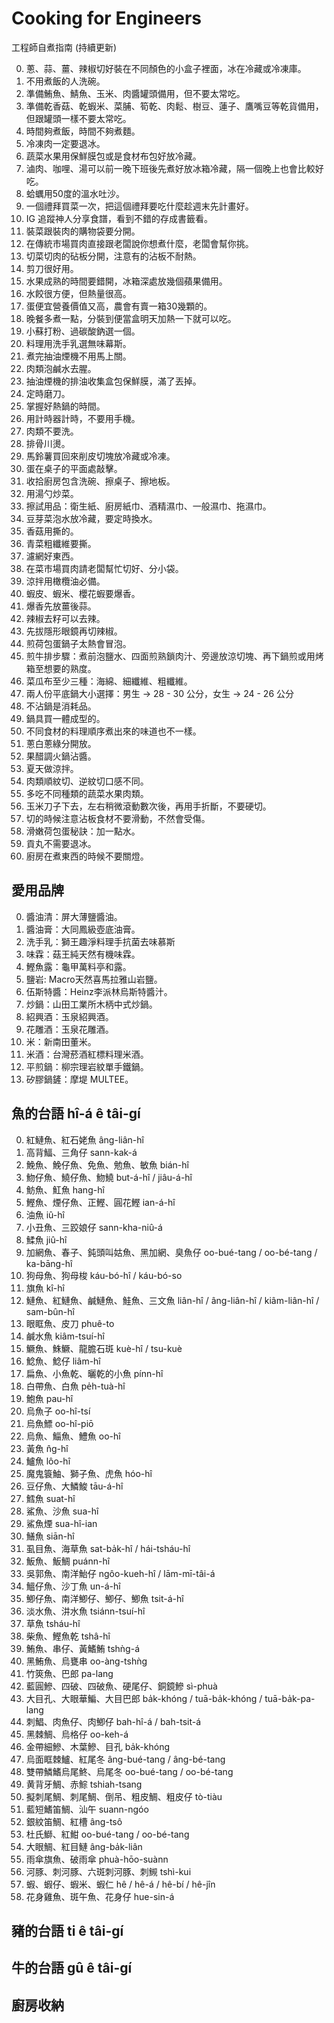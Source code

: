 # Cooking for Engineers

工程師自煮指南 (持續更新)

0. 蔥、蒜、薑、辣椒切好裝在不同顏色的小盒子裡面，冰在冷藏或冷凍庫。
1. 不用煮飯的人洗碗。
2. 準備鮪魚、鯖魚、玉米、肉醬罐頭備用，但不要太常吃。
3. 準備乾香菇、乾蝦米、菜脯、筍乾、肉鬆、樹豆、蓮子、鷹嘴豆等乾貨備用，但跟罐頭一樣不要太常吃。
4. 時間夠煮飯，時間不夠煮麵。
5. 冷凍肉一定要退冰。
6. 蔬菜水果用保鮮膜包或是食材布包好放冷藏。
7. 滷肉、咖哩、湯可以前一晚下班後先煮好放冰箱冷藏，隔一個晚上也會比較好吃。
8. 蛤蠣用50度的溫水吐沙。
9. 一個禮拜買菜一次，把這個禮拜要吃什麼趁週末先計畫好。
10. IG 追蹤神人分享食譜，看到不錯的存成書籤看。
11. 裝菜跟裝肉的購物袋要分開。
12. 在傳統市場買肉直接跟老闆說你想煮什麼，老闆會幫你挑。
13. 切菜切肉的砧板分開，注意有的沾板不耐熱。
14. 剪刀很好用。
15. 水果成熟的時間要錯開，冰箱深處放幾個蘋果備用。
16. 水餃很方便，但熱量很高。
17. 蛋便宜營養價值又高，農會有賣一箱30幾顆的。
18. 晚餐多煮一點，分裝到便當盒明天加熱一下就可以吃。
19. 小蘇打粉、過碳酸鈉選一個。
20. 料理用洗手乳選無味幕斯。
21. 煮完抽油煙機不用馬上關。
22. 肉類泡鹹水去腥。
23. 抽油煙機的排油收集盒包保鮮膜，滿了丟掉。
24. 定時磨刀。
25. 掌握好熱鍋的時間。
26. 用計時器計時，不要用手機。
27. 肉類不要洗。
28. 排骨川燙。
29. 馬鈴薯買回來削皮切塊放冷藏或冷凍。
30. 蛋在桌子的平面處敲擊。
31. 收拾廚房包含洗碗、擦桌子、擦地板。
32. 用湯勺炒菜。
33. 擦試用品：衛生紙、廚房紙巾、酒精濕巾、一般濕巾、拖濕巾。
34. 豆芽菜泡水放冷藏，要定時換水。
35. 香菇用撕的。
36. 青菜粗纖維要撕。
37. 濾網好東西。
38. 在菜市場買肉請老闆幫忙切好、分小袋。
39. 涼拌用橄欖油必備。
40. 蝦皮、蝦米、櫻花蝦要爆香。
41. 爆香先放薑後蒜。
42. 辣椒去籽可以去辣。
43. 先拔隱形眼鏡再切辣椒。
44. 煎荷包蛋鍋子太熱會冒泡。
45. 煎牛排步驟：煮前泡鹽水、四面煎熟鎖肉汁、旁邊放涼切塊、再下鍋煎或用烤箱至想要的熟度。
46. 菜瓜布至少三種：海綿、細纖維、粗纖維。
47. 兩人份平底鍋大小選擇：男生 -> 28 - 30 公分，女生 -> 24 - 26 公分
48. 不沾鍋是消耗品。
49. 鍋具買一體成型的。
50. 不同食材的料理順序煮出來的味道也不一樣。
51. 蔥白蔥綠分開放。
52. 果醋調火鍋沾醬。
53. 夏天做涼拌。
54. 肉類順紋切、逆紋切口感不同。
55. 多吃不同種類的蔬菜水果肉類。
56. 玉米刀子下去，左右稍微滾動數次後，再用手折斷，不要硬切。
57. 切的時候注意沾板食材不要滑動，不然會受傷。
58. 滑嫩荷包蛋秘訣：加一點水。
59. 貢丸不需要退冰。
60. 廚房在煮東西的時候不要關燈。

## 愛用品牌

0. 醬油清：屏大薄鹽醬油。
1. 醬油膏：大同鳳級壺底油膏。
2. 洗手乳：獅王趣淨料理手抗菌去味慕斯
3. 味霖：菇王純天然有機味霖。
4. 鰹魚露：龜甲萬料亭和露。
5. 鹽岩: Macro天然喜馬拉雅山岩鹽。
6. 伍斯特醬：Heinz李派林烏斯特醬汁。
7. 炒鍋：山田工業所木柄中式炒鍋。
8. 紹興酒：玉泉紹興酒。
9. 花雕酒：玉泉花雕酒。
10. 米：新南田董米。
11. 米酒：台灣菸酒紅標料理米酒。
12. 平煎鍋：柳宗理岩紋單手鐵鍋。
13. 矽膠鍋鏟：摩堤 MULTEE。


## 魚的台語 hî-á ê tâi-gí

0. 紅鰱魚、紅石姥魚 âng-liân-hî
1. 高背鰏、三角仔 sann-kak-á
2. 鮸魚、鮸仔魚、免魚、勉魚、敏魚 bián-hî
3. 魩仔魚、鱙仔魚、魩鱙 but-á-hî / jiâu-á-hî
4. 魴魚、魟魚 hang-hî
5. 鰹魚、煙仔魚、正鰹、圓花鰹 ian-á-hî
6. 油魚 iû-hî
7. 小丑魚、三跤娘仔 sann-kha-niû-á
8. 鰇魚 jiû-hî
9. 加網魚、春子、鈍頭叫姑魚、黑加網、臭魚仔 oo-bué-tang / oo-bé-tang / ka-bāng-hî
10. 狗母魚、狗母梭 káu-bó-hî / káu-bó-so
11. 旗魚 kî-hî
12. 鰱魚、紅鰱魚、鹹鰱魚、鮭魚、三文魚 liân-hî / âng-liân-hî / kiâm-liân-hî / sam-bûn-hî
13. 眼眶魚、皮刀 phuê-to
14. 鹹水魚 kiâm-tsuí-hî
15. 鱖魚、鮢鱖、龍膽石斑 kuè-hî / tsu-kuè
16. 鯰魚、鯰仔 liâm-hî
17. 扁魚、小魚乾、曬乾的小魚 pínn-hî
18. 白帶魚、白魚 pe̍h-tuà-hî
19. 鮑魚 pau-hî
20. 烏魚子 oo-hî-tsí
21. 烏魚鰾 oo-hî-piō
22. 烏魚、鯔魚、鱧魚 oo-hî
23. 黃魚 n̂g-hî
24. 鱸魚 lôo-hî
25. 魔鬼簑鮋、獅子魚、虎魚 hóo-hî
26. 豆仔魚、大鱗鮻 tāu-á-hî
27. 鱈魚 suat-hî
28. 鯊魚、沙魚 sua-hî
29. 鯊魚煙 sua-hî-ian
30. 鱔魚 siān-hî
31. 虱目魚、海草魚 sat-ba̍k-hî / hái-tsháu-hî
32. 魬魚、魬鯛 puánn-hî
33. 吳郭魚、南洋鮐仔 ngôo-kueh-hî / lām-mī-tâi-á
34. 鰮仔魚、沙丁魚 un-á-hî
35. 鯽仔魚、南洋鯽仔、鯽仔、鯽魚 tsit-á-hî
36. 淡水魚、汫水魚 tsiánn-tsuí-hî
37. 草魚 tsháu-hî
38. 柴魚、鰹魚乾 tshâ-hî
39. 鮪魚、串仔、黃鰭鮪 tshǹg-á
40. 黑鮪魚、烏甕串 oo-àng-tshǹg
41. 竹筴魚、巴郎 pa-lang
42. 藍圓鰺、四破、四破魚、硬尾仔、銅鏡鰺 sì-phuà
43. 大目孔、大眼華鯿、大目巴郎 ba̍k-khóng / tuā-ba̍k-khóng / tuā-ba̍k-pa-lang
44. 刺鯧、肉魚仔、肉鯽仔 bah-hî-á / bah-tsit-á
45. 黑棘鯛、烏格仔 oo-keh-á
46. 金帶細鰺、木葉鰺、目孔 ba̍k-khóng
47. 烏面眶棘鱸、紅尾冬 âng-bué-tang / âng-bé-tang
48. 雙帶鱗鰭烏尾鮗、烏尾冬 oo-bué-tang / oo-bé-tang
49. 黄背牙鯛、赤鯮 tshiah-tsang
50. 擬刺尾鯛、刺尾鯛、倒吊、粗皮鯛、粗皮仔 tò-tiàu
51. 藍短鰭笛鯛、汕午 suann-ngóo
52. 銀紋笛鯛、紅槽 âng-tsô
53. 杜氏鰤、紅魽 oo-bué-tang / oo-bé-tang
54. 大眼鯛、紅目鰱 âng-ba̍k-liân
55. 雨傘旗魚、破雨傘 phuà-hōo-suànn
56. 河豚、刺河豚、六斑刺河豚、刺䲅 tshì-kui
57. 蝦、蝦仔、蝦米、蝦仁 hê / hê-á / hê-bí / hê-jîn
58. 花身雞魚、斑午魚、花身仔 hue-sin-á

## 豬的台語 ti ê tâi-gí

## 牛的台語 gû ê tâi-gí

## 廚房收納
